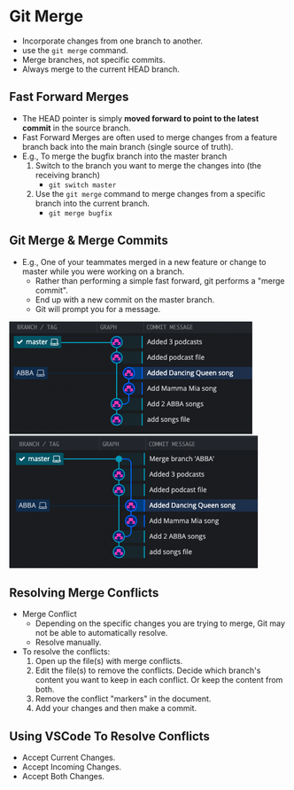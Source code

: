 # Git Merge

- Incorporate changes from one branch to another.
- use the `git merge` command.
- Merge branches, not specific commits.
- Always merge to the current HEAD branch.

## Fast Forward Merges

- The HEAD pointer is simply **moved forward to point to the latest commit** in the source branch.
- Fast Forward Merges are often used to merge changes from a feature branch back into the main branch (single source of truth).
- E.g., To merge the bugfix branch into the master branch
  1. Switch to the branch you want to merge the changes into (the receiving branch)
     - `git switch master`
  2. Use the `git merge` command to merge changes from a specific branch into the current branch.
     - `git merge bugfix`

## Git Merge & Merge Commits

- E.g., One of your teammates merged in a new feature or change to master while you were working on a branch.
  - Rather than performing a simple fast forward, git performs a "merge commit".
  - End up with a new commit on the master branch.
  - Git will prompt you for a message.

<img src="./pics/merge-example.png" alt="Merging Example" />
<img src="./pics/merge-commit.png" alt="Merging Commit" />

## Resolving Merge Conflicts

- Merge Conflict
    - Depending on the specific changes you are trying to merge, Git may not be able to automatically resolve.
    - Resolve manually.
- To resolve the conflicts:
    1. Open up the file(s) with merge conflicts.
    2. Edit the file(s) to remove the conflicts. Decide which branch's content you want to keep in each conflict. Or keep the content from both.
    3. Remove the conflict "markers" in the document.
    4. Add your changes and then make a commit.

## Using VSCode To Resolve Conflicts

- Accept Current Changes.
- Accept Incoming Changes.
- Accept Both Changes.



